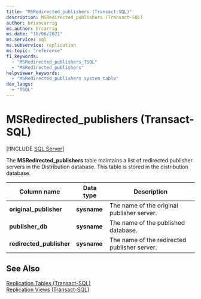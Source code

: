 ```yaml
---
title: "MSRedirected_publishers (Transact-SQL)"
description: MSRedirected_publishers (Transact-SQL)
author: briancarrig
ms.author: brcarrig
ms.date: "10/06/2021"
ms.service: sql
ms.subservice: replication
ms.topic: "reference"
f1_keywords:
  - "MSRedirected_publishers_TSQL"
  - "MSRedirected_publishers"
helpviewer_keywords:
  - "MSRedirected_publishers system table"
dev_langs:
  - "TSQL"
---
```

# MSRedirected_publishers (Transact-SQL)
[!INCLUDE [SQL Server](../../includes/applies-to-version/sqlserver.md)]

  The **MSRedirected_publishers** table maintains a list of redirected publisher servers in the Distribution database. This table is stored in the distribution database.  
  
|Column name|Data type|Description|  
|-----------------|---------------|-----------------|  
|**original_publisher**|**sysname**|The name of the original publisher server.|  
|**publisher_db**|**sysname**|The name of the published database.|  
|**redirected_publisher**|**sysname**|The name of the redirected publisher server.|
  
## See Also  
 [Replication Tables &#40;Transact-SQL&#41;](../../relational-databases/system-tables/replication-tables-transact-sql.md)   
 [Replication Views &#40;Transact-SQL&#41;](../../relational-databases/system-views/replication-views-transact-sql.md)  
  
  
